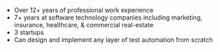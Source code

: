 * Over 12+ years of professional work experience
* 7+ years at software technology companies including marketing, insurance, healthcare, & commercial real-estate
* 3 startups
* Can design and implement any layer of test automation from scratch
